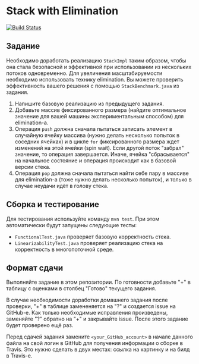 # Stack with Elimination

[![Build Status](https://travis-ci.com/ITMO-MPP-2018/stack-elimination-<your_GitHub_account>.svg?token=B2yLGFz6qwxKVjbLm9Ak&branch=master)](https://travis-ci.com/ITMO-MPP-2018/stack-elimination-<your_GitHub_account>)

## Задание
Необходимо доработать реализацию `StackImpl` таким образом, чтобы она стала безопасной и эффективной при использовании из нескольких потоков одновременно. Для увеличения масштабируемости необходимо использовать технику elimination. Вы можете проверить эффективность вашего решения с помощью `StackBenchmark.java` из задания.
1.	Напишите базовую реализацию из предыдущего задания.
2. Добавьте массив фиксированного размера (найдите оптимальное значение для вашей машины экспериментальным способом) для elimination-а.
3. Операция `push` должна сначала пытаться записать элемент в случайную ячейку массива (нужно делать несколько попыток в соседних ячейках) и в цикле `for` фиксированного размера ждет изменений на этой ячейки (spin wait). Если другой поток "забрал" значение, то операция завершается. Иначе, ячейка "сбрасывается" на начальное состояние и операция происходит как в базовой версии стека.
4. Операция `pop` должна сначала пытаться найти себе пару в массиве для elimination-а (тоже нужно делать несколько попыток), и только в случае неудачи идёт в голову стека. 

## Сборка и тестированиеДля тестирования используйте команду `mvn test`. При этом автоматически будут запущены следующие тесты:
* `FunctionalTest.java` проверяет базовую корректность стека.* `LinearizabilityTest.java` проверяет реализацию стека на корректность в многопоточной среде.

## Формат сдачи

Выполняйте задание в этом репозитории. По готовности добавьте "+" в таблицу с оценками в столбец "Готово" текущего задания. 

В случае необходимости доработки домашнего задания после проверки, "+" в таблице замененяется на "?" и создается issue на GitHub-е. Как только необходимые исправления произведены, заменяйте "?" обратно на "+" и закрывайте issue. После этого задание будет проверено ещё раз.

Перед сдачей задания замените `<your_GitHub_account>` в начале данного файла на свой логин в GitHub для получения информации о сборке в Travis. Это нужно сделать в двух местах: ссылка на картинку и на билд в Travis-е.